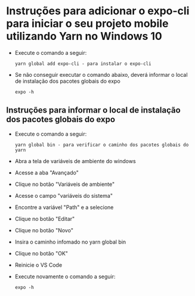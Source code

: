 # Instruções para adicionar o expo-cli para iniciar o seu projeto mobile utilizando Yarn no Windows 10

* Execute o comando a seguir:
    
      yarn global add expo-cli - para instalar o expo-cli
    
* Se não conseguir executar o comando abaixo, deverá informar o local de instalação dos pacotes globais do expo

      expo -h

## Instruções para informar o local de instalação dos pacotes globais do expo

* Execute o comando a seguir:
      
      yarn global bin - para verificar o caminho dos pacotes globais do yarn
      
* Abra a tela de variáveis de ambiente do windows
* Acesse a aba "Avançado"
* Clique no botão "Variáveis de ambiente"
* Acesse o campo "variáveis do sistema"
* Encontre a variável "Path" e a selecione
* Clique no botão "Editar"
* Clique no botão "Novo"
* Insira o caminho infomado no yarn global bin
* Clique no botão "OK"
* Reinicie o VS Code
* Execute novamente o comando a seguir:

      expo -h

      
